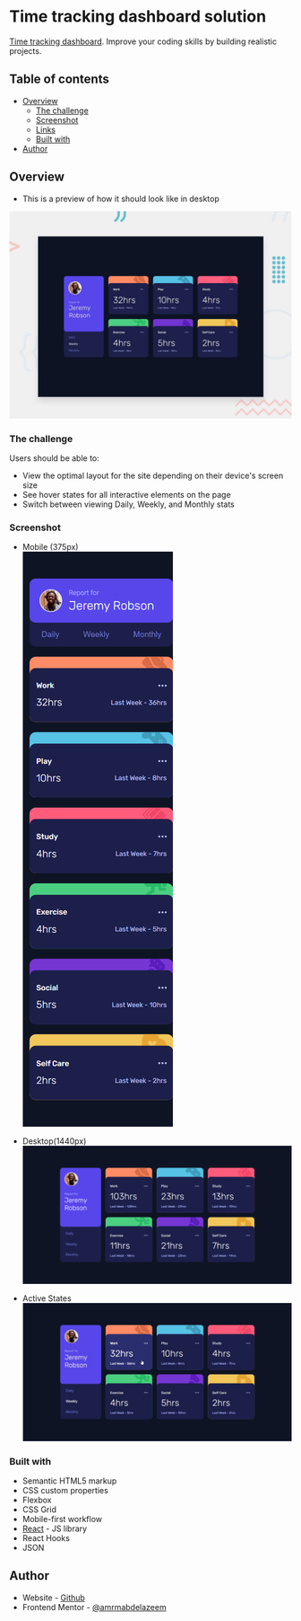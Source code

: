 # Time tracking dashboard solution

[Time tracking dashboard](https://www.frontendmentor.io/challenges/time-tracking-dashboard-UIQ7167Jw). Improve your coding skills by building realistic projects. 

## Table of contents

- [Overview](#overview)
  - [The challenge](#the-challenge)
  - [Screenshot](#screenshot)
  - [Links](#links)
  - [Built with](#built-with)
- [Author](#author)



## Overview
- This is a preview of how it should look like in desktop

![preview](public/design/desktop-preview.jpg)

### The challenge

Users should be able to:

- View the optimal layout for the site depending on their device's screen size
- See hover states for all interactive elements on the page
- Switch between viewing Daily, Weekly, and Monthly stats

### Screenshot

- Mobile (375px) <br/>
![mobile](public/screenshots/mobile.png)

- Desktop(1440px)
![desktop](public/screenshots/desktop.png)

- Active States
![active-states](public/screenshots/active-states.jpg)

### Built with

- Semantic HTML5 markup
- CSS custom properties
- Flexbox
- CSS Grid
- Mobile-first workflow
- [React](https://reactjs.org/) - JS library
- React Hooks
- JSON

## Author

- Website - [Github](https://github.com/amrmabdelazeem)
- Frontend Mentor - [@amrmabdelazeem](https://www.frontendmentor.io/profile/amrmabdelazeem)